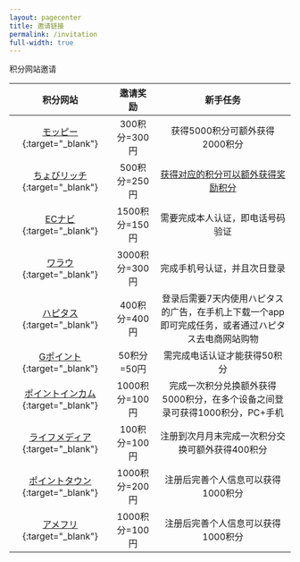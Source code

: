 ```yaml
---
layout: pagecenter
title: 邀请链接
permalink: /invitation
full-width: true
---
```


积分网站邀请

| 积分网站 | 邀请奖励 | 新手任务 |
| :----: | :----: | :----: |
| [モッピー](https://pc.moppy.jp/entry/invite.php?invite=RUKHe194){:target="_blank"} | 300积分=300円 | 获得5000积分可额外获得2000积分 |
| [ちょびリッチ](http://www.chobirich.com/cm/ad/?p=8224777069&i=4156068){:target="_blank"} | 500积分=250円 | [获得对应的积分可以额外获得奖励积分](https://www.chobirich.com/campaigns/200701_chobitomo_bonus/) |
| [ECナビ](https://ecnavi.jp/invite/?id=g6tpd){:target="_blank"} | 1500积分=150円 | 需要完成本人认证，即电话号码验证 |
| [ワラウ](https://www.warau.jp/service/account/p_accountRedirect.php?seq_no=32&afl=friend_regular__19&ktype=r&type=4&pa=K45402.15098.57024.7712.12210.26001.60631.51261.4757.57220.1654.41054&dmy=1617108868){:target="_blank"} | 3000积分=300円 | 完成手机号认证，并且次日登录 |
| [ハピタス](https://hapitas.jp/register?i=22724273&route=pcText){:target="_blank"} | 400积分=400円 | 登录后需要7天内使用ハピタス的广告，在手机上下载一个app即可完成任务，或者通过ハピタス去电商网站购物 |
| [Gポイント](https://www.gpoint.co.jp/fd/?u=7234679&r=01){:target="_blank"} | 50积分=50円 | 需完成电话认证才能获得50积分 |
| [ポイントインカム](https://pointi.jp/p/?a=rbf881564747){:target="_blank"} | 1000积分=100円 | 完成一次积分兑换额外获得5000积分，在多个设备之间登录可获得1000积分，PC+手机
| [ライフメディア](https://lifemedia.jp/entry/3675157/welcome){:target="_blank"} | 100积分=100円 | 注册到次月月末完成一次积分交换可额外获得400积分 |
| [ポイントタウン](https://www.pointtown.com/invite?id=2vMRcRy5urtCx){:target="_blank"} | 1000积分=200円 | 注册后完善个人信息可以获得1000积分 |
| [アメフリ](https://point.i2i.jp/register?inv=f143075){:target="_blank"} | 1000积分=100円 | 注册后完善个人信息可以获得1000积分 |